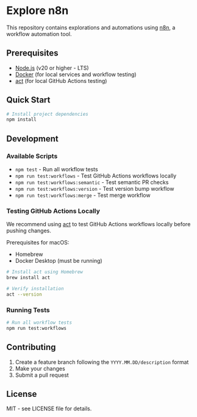 # Explore n8n

This repository contains explorations and automations using [n8n](https://n8n.io/), a workflow automation tool.

## Prerequisites

- [Node.js](https://nodejs.org/) (v20 or higher - LTS)
- [Docker](https://www.docker.com/) (for local services and workflow testing)
- [act](https://github.com/nektos/act) (for local GitHub Actions testing)

## Quick Start

```bash
# Install project dependencies
npm install
```

## Development

### Available Scripts

- `npm test` - Run all workflow tests
- `npm run test:workflows` - Test GitHub Actions workflows locally
- `npm run test:workflows:semantic` - Test semantic PR checks
- `npm run test:workflows:version` - Test version bump workflow
- `npm run test:workflows:merge` - Test merge workflow

### Testing GitHub Actions Locally

We recommend using [act](https://github.com/nektos/act) to test GitHub Actions workflows locally before pushing changes.

Prerequisites for macOS:

- Homebrew
- Docker Desktop (must be running)

```sh
# Install act using Homebrew
brew install act

# Verify installation
act --version
```

### Running Tests

```bash
# Run all workflow tests
npm run test:workflows
```

## Contributing

1. Create a feature branch following the `YYYY.MM.DD/description` format
2. Make your changes
3. Submit a pull request

## License

MIT - see LICENSE file for details.
